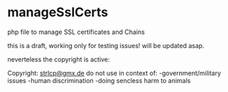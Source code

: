 manageSslCerts
==============

php file to manage SSL certificates and Chains

this is a draft, working only for testing issues!
will be updated asap.

neverteless the copyright is active:


Copyright: strlcp@gmx.de
 do not use in context of:
 -government/military issues
 -human discrimination
 -doing sencless harm to animals



